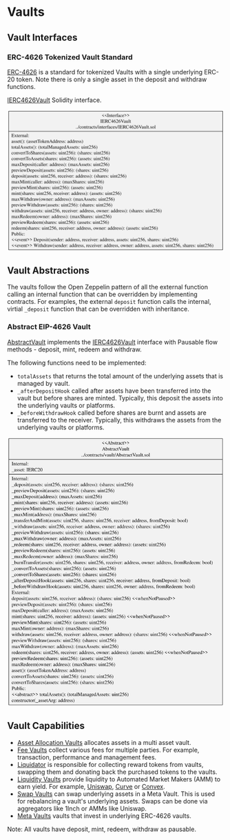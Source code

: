 # Vaults

## Vault Interfaces

### ERC-4626 Tokenized Vault Standard

[ERC-4626](https://eips.ethereum.org/EIPS/eip-4626) is a standard for tokenized Vaults with a single underlying ERC-20 token. Note there is only a single asset in the deposit and withdraw functions.

[IERC4626Vault](../interfaces/IERC4626Vault.sol) Solidity interface.

![ERC-4626 Interface](../../docs/IERC4626Vault.svg)

## Vault Abstractions

The vaults follow the Open Zeppelin pattern of all the external function calling an internal function that can be overridden by implementing contracts. For examples, the external `deposit` function calls the internal, virtial `_deposit` function that can be overridden with inheritance.

### Abstract EIP-4626 Vault

[AbstractVault](./AbstractVault.sol) implements the [IERC4626Vault](../interfaces/IERC4626Vault.sol) interface with Pausable flow methods - deposit, mint, redeem and withdraw.

The following functions need to be implemented:

-   `totalAssets` that returns the total amount of the underlying assets that is managed by vault.
-   `_afterDepositHook` called after assets have been transferred into the vault but before shares are minted. Typically, this deposit the assets into the underlying vaults or platforms.
-   `_beforeWithdrawHook` called before shares are burnt and assets are transferred to the receiver. Typically, this withdraws the assets from the underlying vaults or platforms.

![Abstract Vault](../../docs/AbstractVault.svg)

## Vault Capabilities

-   [Asset Allocation Vaults](./allocate/README.md) allocates assets in a multi asset vault.
-   [Fee Vaults](./fee/README.md) collect various fees for multiple parties. For example, transaction, performance and management fees.
-   [Liquidator](./liquidator/) is responsible for collecting reward tokens from vaults, swapping them and donating back the purchased tokens to the vaults.
-   [Liquidity Vaults](./liquidity/README.md) provide liquidity to Automated Market Makers (AMM) to earn yield. For example, [Uniswap](https://docs.uniswap.org/), [Curve](https://curve.readthedocs.io/) or [Convex](https://docs.convexfinance.com/convexfinance/).
-   [Swap Vaults](./swap/README.md) can swap underlying assets in a Meta Vault. This is used for rebalancing a vault's underlying assets. Swaps can be done via aggregators like 1Inch or AMMs like Uniswap.
-   [Meta Vaults](./meta/) vaults that invest in underlying ERC-4626 vaults.

Note: All vaults have deposit, mint, redeem, withdraw as pausable.
